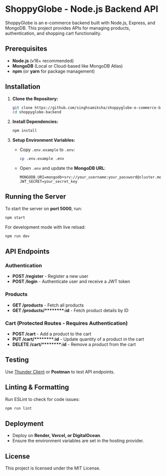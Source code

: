 # ShoppyGlobe - Node.js Backend API

ShoppyGlobe is an e-commerce backend built with Node.js, Express, and MongoDB. This project provides APIs for managing products, authentication, and shopping cart functionality.

## Prerequisites

- **Node.js** (v16+ recommended)
- **MongoDB** (Local or Cloud-based like MongoDB Atlas)
- **npm** (or **yarn** for package management)

## Installation

1. **Clone the Repository:**

   ```sh
   git clone https://github.com/singhsamiksha/shoppyglobe-e-commerce-backend.git
   cd shoppyglobe-backend
   ```

2. **Install Dependencies:**

   ```sh
   npm install
   ```

3. **Setup Environment Variables:**

   - Copy `.env.example` to `.env`:
     ```sh
     cp .env.example .env
     ```
   - Open `.env` and update the **MongoDB URL**:
     ```env
     MONGODB_URI=mongodb+srv://your_username:your_password@cluster.mongodb.net/shoppyglobe
     JWT_SECRET=your_secret_key
     ```

## Running the Server

To start the server on **port 5000**, run:

```sh
npm start
```

For development mode with live reload:

```sh
npm run dev
```

## API Endpoints

### Authentication

- **POST /register** - Register a new user
- **POST /login** - Authenticate user and receive a JWT token

### Products

- **GET /products** - Fetch all products
- **GET /products/\*\*\*\*****:id** - Fetch product details by ID

### Cart (Protected Routes - Requires Authentication)

- **POST /cart** - Add a product to the cart
- **PUT /cart/\*\*\*\*****:id** - Update quantity of a product in the cart
- **DELETE /cart/\*\*\*\*****:id** - Remove a product from the cart

## Testing

Use [Thunder Client](https://marketplace.visualstudio.com/items?itemName=rangav.vscode-thunder-client) or **Postman** to test API endpoints.

## Linting & Formatting

Run ESLint to check for code issues:

```sh
npm run lint
```

## Deployment

- Deploy on **Render, Vercel, or DigitalOcean**.
- Ensure the environment variables are set in the hosting provider.

## License

This project is licensed under the MIT License.
